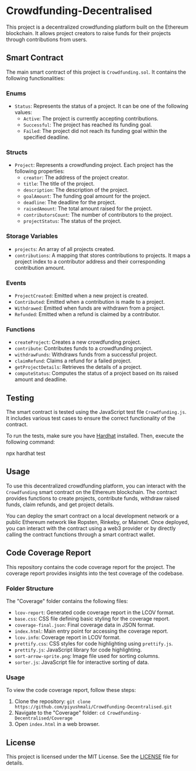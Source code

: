 # Crowdfunding-Decentralised

This project is a decentralized crowdfunding platform built on the Ethereum blockchain. It allows project creators to raise funds for their projects through contributions from users.

## Smart Contract

The main smart contract of this project is `Crowdfunding.sol`. It contains the following functionalities:

### Enums

- `Status`: Represents the status of a project. It can be one of the following values:
  - `Active`: The project is currently accepting contributions.
  - `Successful`: The project has reached its funding goal.
  - `Failed`: The project did not reach its funding goal within the specified deadline.

### Structs

- `Project`: Represents a crowdfunding project. Each project has the following properties:
  - `creator`: The address of the project creator.
  - `title`: The title of the project.
  - `description`: The description of the project.
  - `goalAmount`: The funding goal amount for the project.
  - `deadline`: The deadline for the project.
  - `raisedAmount`: The total amount raised for the project.
  - `contributorsCount`: The number of contributors to the project.
  - `projectStatus`: The status of the project.

### Storage Variables

- `projects`: An array of all projects created.
- `contributions`: A mapping that stores contributions to projects. It maps a project index to a contributor address and their corresponding contribution amount.

### Events

- `ProjectCreated`: Emitted when a new project is created.
- `Contributed`: Emitted when a contribution is made to a project.
- `Withdrawed`: Emitted when funds are withdrawn from a project.
- `Refunded`: Emitted when a refund is claimed by a contributor.

### Functions

- `createProject`: Creates a new crowdfunding project.
- `contribute`: Contributes funds to a crowdfunding project.
- `withdrawFunds`: Withdraws funds from a successful project.
- `claimRefund`: Claims a refund for a failed project.
- `getProjectDetails`: Retrieves the details of a project.
- `computeStatus`: Computes the status of a project based on its raised amount and deadline.

## Testing

The smart contract is tested using the JavaScript test file `Crowdfunding.js`. It includes various test cases to ensure the correct functionality of the contract.

To run the tests, make sure you have [Hardhat](https://hardhat.org/) installed. Then, execute the following command:

npx hardhat test


## Usage

To use this decentralized crowdfunding platform, you can interact with the `Crowdfunding` smart contract on the Ethereum blockchain. The contract provides functions to create projects, contribute funds, withdraw raised funds, claim refunds, and get project details.

You can deploy the smart contract on a local development network or a public Ethereum network like Ropsten, Rinkeby, or Mainnet. Once deployed, you can interact with the contract using a web3 provider or by directly calling the contract functions through a smart contract wallet.

## Code Coverage Report

This repository contains the code coverage report for the project. The coverage report provides insights into the test coverage of the codebase.

### Folder Structure

The "Coverage" folder contains the following files:

- `lcov-report`: Generated code coverage report in the LCOV format.
- `base.css`: CSS file defining basic styling for the coverage report.
- `coverage-final.json`: Final coverage data in JSON format.
- `index.html`: Main entry point for accessing the coverage report.
- `lcov.info`: Coverage report in LCOV format.
- `prettify.css`: CSS styles for code highlighting using `prettify.js`.
- `prettify.js`: JavaScript library for code highlighting.
- `sort-arrow-sprite.png`: Image file used for sorting columns.
- `sorter.js`: JavaScript file for interactive sorting of data.

### Usage

To view the code coverage report, follow these steps:

1. Clone the repository: `git clone https://github.com/piyushmali/Crowdfunding-Decentralised.git`
2. Navigate to the "Coverage" folder: `cd Crowdfunding-Decentralised/Coverage`
3. Open `index.html` in a web browser.

## License

This project is licensed under the MIT License. See the [LICENSE](LICENSE) file for details.
